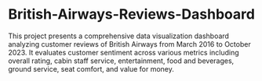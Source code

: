 # British-Airways-Reviews-Dashboard
This project presents a comprehensive data visualization dashboard analyzing customer reviews of British Airways from March 2016 to October 2023. It evaluates customer sentiment across various metrics including overall rating, cabin staff service, entertainment, food and beverages, ground service, seat comfort, and value for money.
